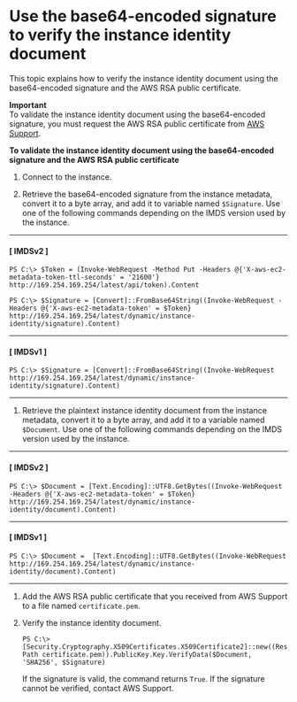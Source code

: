 # Use the base64\-encoded signature to verify the instance identity document<a name="verify-signature"></a>

This topic explains how to verify the instance identity document using the base64\-encoded signature and the AWS RSA public certificate\.

**Important**  
To validate the instance identity document using the base64\-encoded signature, you must request the AWS RSA public certificate from [AWS Support](https://console.aws.amazon.com/support/home#/)\. 

**To validate the instance identity document using the base64\-encoded signature and the AWS RSA public certificate**

1. Connect to the instance\.

1. Retrieve the base64\-encoded signature from the instance metadata, convert it to a byte array, and add it to variable named `$Signature`\. Use one of the following commands depending on the IMDS version used by the instance\.

------
#### [ IMDSv2 ]

   ```
   PS C:\> $Token = (Invoke-WebRequest -Method Put -Headers @{'X-aws-ec2-metadata-token-ttl-seconds' = '21600'} http://169.254.169.254/latest/api/token).Content
   ```

   ```
   PS C:\> $Signature = [Convert]::FromBase64String((Invoke-WebRequest -Headers @{'X-aws-ec2-metadata-token' = $Token} http://169.254.169.254/latest/dynamic/instance-identity/signature).Content)
   ```

------
#### [ IMDSv1 ]

   ```
   PS C:\> $Signature = [Convert]::FromBase64String((Invoke-WebRequest http://169.254.169.254/latest/dynamic/instance-identity/signature).Content)
   ```

------

1. Retrieve the plaintext instance identity document from the instance metadata, convert it to a byte array, and add it to a variable named `$Document`\. Use one of the following commands depending on the IMDS version used by the instance\.

------
#### [ IMDSv2 ]

   ```
   PS C:\> $Document = [Text.Encoding]::UTF8.GetBytes((Invoke-WebRequest -Headers @{'X-aws-ec2-metadata-token' = $Token} http://169.254.169.254/latest/dynamic/instance-identity/document).Content)
   ```

------
#### [ IMDSv1 ]

   ```
   PS C:\> $Document =  [Text.Encoding]::UTF8.GetBytes((Invoke-WebRequest http://169.254.169.254/latest/dynamic/instance-identity/document).Content)
   ```

------

1. Add the AWS RSA public certificate that you received from AWS Support to a file named `certificate.pem`\.

1. Verify the instance identity document\.

   ```
   PS C:\> [Security.Cryptography.X509Certificates.X509Certificate2]::new((Resolve-Path certificate.pem)).PublicKey.Key.VerifyData($Document, 'SHA256', $Signature)
   ```

   If the signature is valid, the command returns `True`\. If the signature cannot be verified, contact AWS Support\.